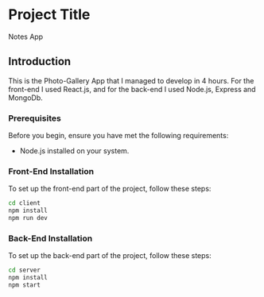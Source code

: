 # Project Title

Notes App

## Introduction

This is the Photo-Gallery App that I managed to develop in 4 hours. For the front-end I used React.js, and for the back-end I used Node.js, Express and MongoDb.

### Prerequisites

Before you begin, ensure you have met the following requirements:
- Node.js installed on your system.

### Front-End Installation

To set up the front-end part of the project, follow these steps:

```bash
cd client
npm install
npm run dev
```


### Back-End Installation

To set up the back-end part of the project, follow these steps:

```bash
cd server
npm install
npm start
```

